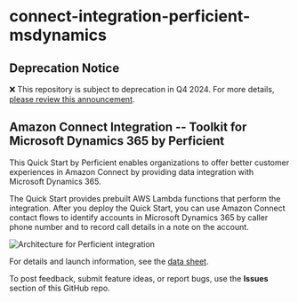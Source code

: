 # connect-integration-perficient-msdynamics
## Deprecation Notice

:x: This repository is subject to deprecation in Q4 2024. For more details, [please review this announcement](https://github.com/aws-ia/.announcements/issues/1). 


## Amazon Connect Integration -- Toolkit for Microsoft Dynamics 365 by Perficient

This Quick Start by Perficient enables organizations to offer better customer experiences in Amazon Connect by providing data integration with Microsoft Dynamics 365.

The Quick Start provides prebuilt AWS Lambda functions that perform the integration. After you deploy the Quick Start, you can use Amazon Connect contact flows to identify accounts in Microsoft Dynamics 365 by caller phone number and to record call details in a note on the account.

![Architecture for Perficient integration](https://d0.awsstatic.com/partner-network/QuickStart/connect/connect-integration-perficient-architecture.png)

For details and launch information, see the [data sheet](https://fwd.aws/qEbjW).

To post feedback, submit feature ideas, or report bugs, use the **Issues** section of this GitHub repo.
